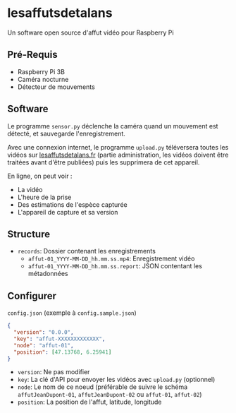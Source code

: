 # lesaffutsdetalans
Un software open source d'affut vidéo pour Raspberry Pi

## Pré-Requis
- Raspberry Pi 3B
- Caméra nocturne
- Détecteur de mouvements

## Software

Le programme `sensor.py` déclenche la caméra quand un mouvement est détecté, et sauvegarde l'enregistrement. 

Avec une connexion internet, le programme `upload.py` téléversera toutes les vidéos sur [lesaffutsdetalans.fr](https://lesaffutsdetalans.fr) (partie administration, les vidéos doivent être traitées avant d'être publiées) puis les supprimera de cet appareil.

En ligne, on peut voir :
- La vidéo
- L'heure de la prise
- Des estimations de l'espèce capturée
- L'appareil de capture et sa version

## Structure

- `records`: Dossier contenant les enregistrements
  - `affut-01_YYYY-MM-DD_hh.mm.ss.mp4`: Enregistrement vidéo 
  - `affut-01_YYYY-MM-DD_hh.mm.ss.report`: JSON contentant les métadonnées 

## Configurer

`config.json` (exemple à `config.sample.json`)
```json
{
  "version": "0.0.0",
  "key": "affut-XXXXXXXXXXXXX",
  "node": "affut-01",
  "position": [47.13768, 6.25941]
}
```

- `version`: Ne pas modifier
- `key`: La clé d'API pour envoyer les vidéos avec `upload.py` (optionnel)
- `node`: Le nom de ce noeud (préférable de suivre le schéma `affutJeanDupont-01`, `affutJeanDupont-02` ou `affut-01`, `affut-02`)
- `position`: La position de l'affut, latitude, longitude
